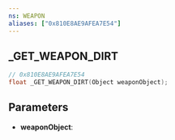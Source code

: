 ```yaml
---
ns: WEAPON
aliases: ["0x810E8AE9AFEA7E54"]
---
```

## _GET_WEAPON_DIRT

```c
// 0x810E8AE9AFEA7E54
float _GET_WEAPON_DIRT(Object weaponObject);
```

## Parameters
* **weaponObject**:
